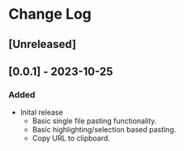 # Change Log


## [Unreleased]

## [0.0.1] - 2023-10-25

### Added

- Inital release
  - Basic single file pasting functionality.
  - Basic highlighting/selection based pasting.
  - Copy URL to clipboard.